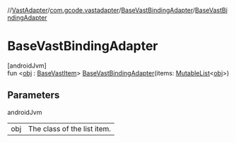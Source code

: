 //[VastAdapter](../../../index.md)/[com.gcode.vastadapter](../index.md)/[BaseVastBindingAdapter](index.md)/[BaseVastBindingAdapter](-base-vast-binding-adapter.md)

# BaseVastBindingAdapter

[androidJvm]\
fun <[obj](index.md) : [BaseVastItem](../-base-vast-item/index.md)> [BaseVastBindingAdapter](-base-vast-binding-adapter.md)(items: [MutableList](https://kotlinlang.org/api/latest/jvm/stdlib/kotlin.collections/-mutable-list/index.html)<[obj](index.md)>)

## Parameters

androidJvm

| | |
|---|---|
| obj | The class of the list item. |
